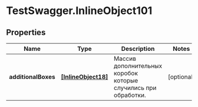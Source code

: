 # TestSwagger.InlineObject101

## Properties

Name | Type | Description | Notes
------------ | ------------- | ------------- | -------------
**additionalBoxes** | [**[InlineObject18]**](InlineObject18.md) | Массив дополнительных коробок которые случились при обработки. | [optional] 


